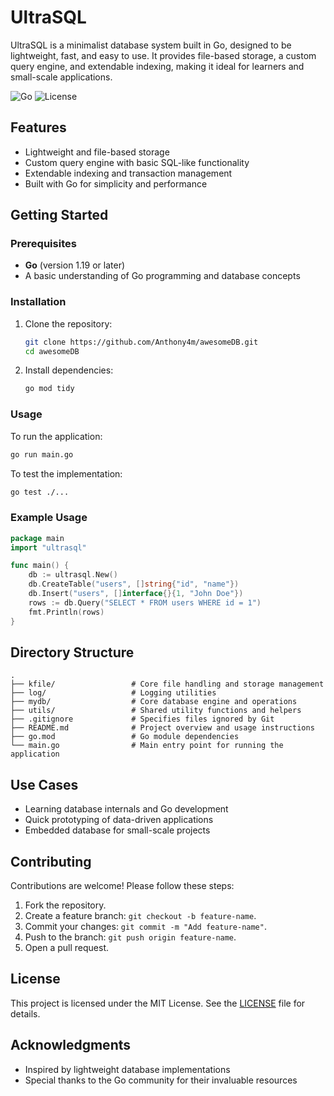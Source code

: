 # UltraSQL

UltraSQL is a minimalist database system built in Go, designed to be lightweight, fast, and easy to use. It provides file-based storage, a custom query engine, and extendable indexing, making it ideal for learners and small-scale applications.

![Go](https://img.shields.io/badge/go-v1.19-blue) ![License](https://img.shields.io/badge/license-MIT-green)

## Features
- Lightweight and file-based storage
- Custom query engine with basic SQL-like functionality
- Extendable indexing and transaction management
- Built with Go for simplicity and performance

## Getting Started

### Prerequisites
- **Go** (version 1.19 or later)
- A basic understanding of Go programming and database concepts

### Installation
1. Clone the repository:
   ```bash
   git clone https://github.com/Anthony4m/awesomeDB.git
   cd awesomeDB
   ```
2. Install dependencies:
   ```bash
   go mod tidy
   ```

### Usage
To run the application:
```bash
go run main.go
```

To test the implementation:
```bash
go test ./...
```

### Example Usage
```go
package main
import "ultrasql"

func main() {
    db := ultrasql.New()
    db.CreateTable("users", []string{"id", "name"})
    db.Insert("users", []interface{}{1, "John Doe"})
    rows := db.Query("SELECT * FROM users WHERE id = 1")
    fmt.Println(rows)
}
```

## Directory Structure
```plaintext
.
├── kfile/                 # Core file handling and storage management
├── log/                   # Logging utilities
├── mydb/                  # Core database engine and operations
├── utils/                 # Shared utility functions and helpers
├── .gitignore             # Specifies files ignored by Git
├── README.md              # Project overview and usage instructions
├── go.mod                 # Go module dependencies
└── main.go                # Main entry point for running the application
```

## Use Cases
- Learning database internals and Go development
- Quick prototyping of data-driven applications
- Embedded database for small-scale projects

## Contributing
Contributions are welcome! Please follow these steps:
1. Fork the repository.
2. Create a feature branch: `git checkout -b feature-name`.
3. Commit your changes: `git commit -m "Add feature-name"`.
4. Push to the branch: `git push origin feature-name`.
5. Open a pull request.

## License
This project is licensed under the MIT License. See the [LICENSE](LICENSE) file for details.

## Acknowledgments
- Inspired by lightweight database implementations
- Special thanks to the Go community for their invaluable resources
